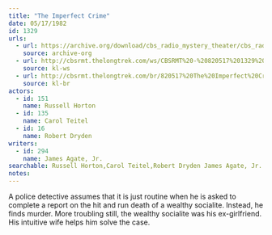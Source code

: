 ```yaml
---
title: "The Imperfect Crime"
date: 05/17/1982
id: 1329
urls: 
  - url: https://archive.org/download/cbs_radio_mystery_theater/cbs_radio_mystery_theater-1301-1350.zip/cbs_radio_mystery_theater-1301-1350%2Fcbsrmt_1329_the_imperfect_crime.mp3
    source: archive-org
  - url: http://cbsrmt.thelongtrek.com/ws/CBSRMT%20-%20820517%201329%20The%20Imperfect%20Crime_ws.mp3
    source: kl-ws
  - url: http://cbsrmt.thelongtrek.com/br/820517%20The%20Imperfect%20Crime-WBBM.mp3
    source: kl-br
actors:  
  - id: 151
    name: Russell Horton  
  - id: 135
    name: Carol Teitel  
  - id: 16
    name: Robert Dryden
writers:  
  - id: 294
    name: James Agate, Jr.
searchable: Russell Horton,Carol Teitel,Robert Dryden James Agate, Jr.
notes:  
---
```

A police detective assumes that it is just routine when he is asked to complete a report on the hit and run death of a wealthy socialite. Instead, he finds murder. More troubling still, the wealthy socialite was his ex-girlfriend. His intuitive wife helps him solve the case.